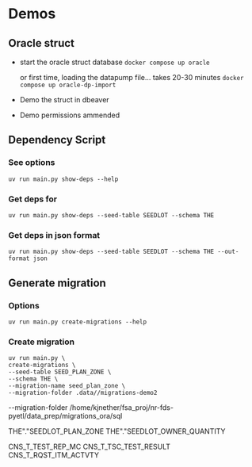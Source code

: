 # Demos

## Oracle struct

* start the oracle struct database
    `docker compose up oracle`

  or first time, loading the datapump file... takes 20-30 minutes
    `docker compose up oracle-dp-import`

* Demo the struct in dbeaver
* Demo permissions ammended

## Dependency Script

### See options
`uv run main.py show-deps --help`

### Get deps for

`uv run main.py show-deps --seed-table SEEDLOT --schema THE`

### Get deps in json format

`uv run main.py show-deps --seed-table SEEDLOT --schema THE --out-format json`

## Generate migration

### Options
`uv run main.py create-migrations --help`

### Create migration

```
uv run main.py \
create-migrations \
--seed-table SEED_PLAN_ZONE \
--schema THE \
--migration-name seed_plan_zone \
--migration-folder .data//migrations-demo2
```
--migration-folder /home/kjnether/fsa_proj/nr-fds-pyetl/data_prep/migrations_ora/sql



THE"."SEEDLOT_PLAN_ZONE
THE"."SEEDLOT_OWNER_QUANTITY

CNS_T_TEST_REP_MC
CNS_T_TSC_TEST_RESULT
CNS_T_RQST_ITM_ACTVTY
